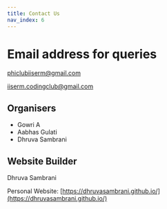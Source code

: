 ```yaml
---
title: Contact Us
nav_index: 6
---
```


# Email address for queries

[phiclubiiserm@gmail.com](mailto:phiclubiiserm@gmail.com)

[iiserm.codingclub@gmail.com](mailto:iiserm.codingclub@gmail.com)

## Organisers 

- Gowri A
- Aabhas Gulati
- Dhruva Sambrani

## Website Builder

Dhruva Sambrani

Personal Website: [https://dhruvasambrani.github.io/](https://dhruvasambrani.github.io/)
